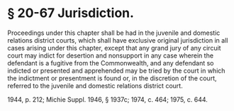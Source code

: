 # § 20-67 Jurisdiction.

<p>Proceedings under this chapter shall be had in the juvenile and domestic relations district courts, which shall have exclusive original jurisdiction in all cases arising under this chapter, except that any grand jury of any circuit court may indict for desertion and nonsupport in any case wherein the defendant is a fugitive from the Commonwealth, and any defendant so indicted or presented and apprehended may be tried by the court in which the indictment or presentment is found or, in the discretion of the court, referred to the juvenile and domestic relations district court.</p><p>1944, p. 212; Michie Suppl. 1946, § 1937c; 1974, c. 464; 1975, c. 644.</p>